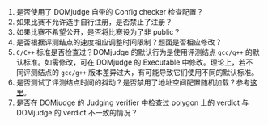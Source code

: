 1. 是否使用了 DOMjudge 自带的 Config checker 检查配置？
2. 如果比赛不允许选手自行注册，是否禁止了注册？
3. 如果比赛不希望公开，是否将比赛设为了非 public？
4. 是否根据评测结点的速度相应调整时间限制？题面是否相应修改？
5. `C/C++` 标准是否检查过？DOMjudge 的默认行为是使用评测结点 `gcc/g++` 的默认标准。如需修改，可在 DOMjudge 的 Executable 中修改。理论上，若不同评测结点的 `gcc/g++` 版本差异过大，有可能导致它们使用不同的默认标准。 
6. 是否测试了评测结点时间的抖动？是否禁用了地址空间配置随机加载？参考[这里](https://www.domjudge.org/docs/manual/7.3/judging.html#judging-consistency)。
7. 是否在 DOMjudge 的 Judging verifier 中检查过 polygon 上的 verdict 与 DOMjudge 的 verdict 不一致的情况？
